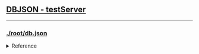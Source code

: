 
<h2><a href='https://dbjson.github.io/testserver/' target='_blank'>DBJSON - testServer</a></h2>
<hr>
<h3><a href="https://my-json-server.typicode.com/dbjson/testserver" target='_blank'>./root/db.json</a></h3>
<details>
  <summary>Reference</summary>
  
<a href="https://github.com/dbjson/testserver/edit/master/README.md" target="_blank">Editor</a>

<a href="https://guides.github.com/features/mastering-markdown/" target="_blank">Markdown</a>

<a href='https://github.com/dbjson/testserver/settings' target="_blank">Repository Settings</a>

<a href='https://help.github.com/categories/github-pages-basics/' target='_blank'>Documentation</a>

</details>



